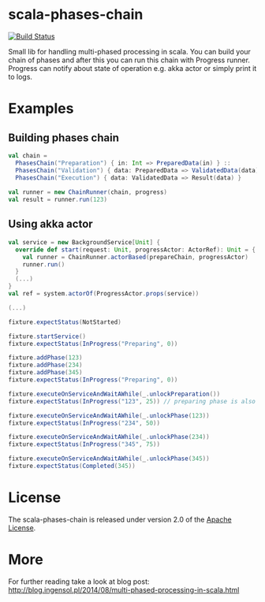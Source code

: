 scala-phases-chain
==================

[![Build Status](https://travis-ci.org/arkadius/scala-phases-chain.svg?branch=master)](https://travis-ci.org/arkadius/scala-phases-chain)

Small lib for handling multi-phased processing in scala. You can build your chain of phases and after this you can run this chain with Progress runner. Progress can notify about state of operation e.g. akka actor or simply print it to logs.

# Examples

## Building phases chain

```scala
val chain =
  PhasesChain("Preparation") { in: Int => PreparedData(in) } ::
  PhasesChain("Validation") { data: PreparedData => ValidatedData(data) } ::
  PhasesChain("Execution") { data: ValidatedData => Result(data) }
 
val runner = new ChainRunner(chain, progress)
val result = runner.run(123)
```

## Using akka actor
```scala
val service = new BackgroundService[Unit] {
  override def start(request: Unit, progressActor: ActorRef): Unit = {
    val runner = ChainRunner.actorBased(prepareChain, progressActor)
    runner.run()
  }
  (...)
}
val ref = system.actorOf(ProgressActor.props(service))

(...)

fixture.expectStatus(NotStarted)

fixture.startService()
fixture.expectStatus(InProgress("Preparing", 0))

fixture.addPhase(123)
fixture.addPhase(234)
fixture.addPhase(345)
fixture.expectStatus(InProgress("Preparing", 0))

fixture.executeOnServiceAndWaitAWhile(_.unlockPreparation())
fixture.expectStatus(InProgress("123", 25)) // preparing phase is also counted

fixture.executeOnServiceAndWaitAWhile(_.unlockPhase(123))
fixture.expectStatus(InProgress("234", 50))

fixture.executeOnServiceAndWaitAWhile(_.unlockPhase(234))
fixture.expectStatus(InProgress("345", 75))

fixture.executeOnServiceAndWaitAWhile(_.unlockPhase(345))
fixture.expectStatus(Completed(345))
```

# License

The scala-phases-chain is released under version 2.0 of the [Apache License](http://www.apache.org/licenses/LICENSE-2.0).

# More

For further reading take a look at blog post: http://blog.ingensol.pl/2014/08/multi-phased-processing-in-scala.html
